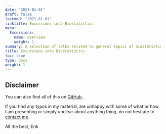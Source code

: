 ```yaml
---
date: "2021-01-01"
draft: false
lastmod: "2021-01-01"
linktitle: Excursions into Biostatistics
menu:
  Excursions:
    name: Overview
    weight: 1
summary: A selection of talks related to general topics of biostatistical concern I have given throughout the years.
title: Excursions into Biostatistics
toc: true
type: docs
weight: 1
---
```


## Disclaimer
You can also find all of this on [GitHub](https://github.com/ErikKusch/Excursions-into-Biostatistics).


If you find any typos in my material, are unhappy with some of what or how I am presenting or simply unclear about anything thing, do not hesitate to [contact me](/contact/).

All the best,
Erik
